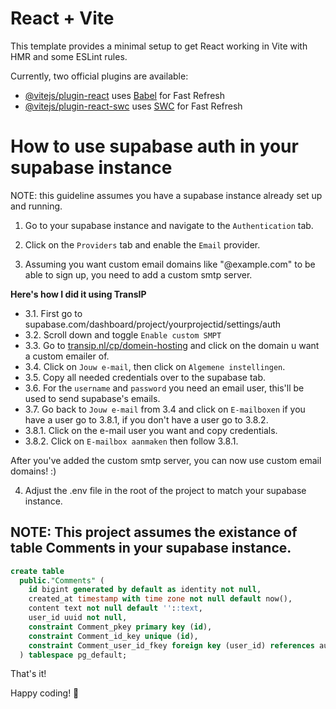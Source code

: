 # React + Vite

This template provides a minimal setup to get React working in Vite with HMR and some ESLint rules.

Currently, two official plugins are available:

- [@vitejs/plugin-react](https://github.com/vitejs/vite-plugin-react/blob/main/packages/plugin-react/README.md) uses [Babel](https://babeljs.io/) for Fast Refresh
- [@vitejs/plugin-react-swc](https://github.com/vitejs/vite-plugin-react-swc) uses [SWC](https://swc.rs/) for Fast Refresh

# How to use supabase auth in your supabase instance

NOTE: this guideline assumes you have a supabase instance already set up and running.

1. Go to your supabase instance and navigate to the `Authentication` tab.

2. Click on the `Providers` tab and enable the `Email` provider.

3. Assuming you want custom email domains like "@example.com" to be able to sign up, you need to add a custom smtp server.

**Here's how I did it using TransIP**
- 3.1. First go to supabase.com/dashboard/project/yourprojectid/settings/auth
- 3.2. Scroll down and toggle `Enable custom SMPT`
- 3.3. Go to <a href="https://www.transip.nl/cp/domein-hosting/">transip.nl/cp/domein-hosting</a> and click on the domain u want a custom emailer of.
- 3.4. Click on `Jouw e-mail`, then click on `Algemene instellingen`.
- 3.5. Copy all needed credentials over to the supabase tab.
- 3.6. For the `username` and `password` you need an email user, this'll be used to send supabase's emails.
- 3.7. Go back to `Jouw e-mail` from 3.4 and click on `E-mailboxen` if you have a user go to 3.8.1, if you don't have a user go to 3.8.2.
- 3.8.1. Click on the e-mail user you want and copy credentials.
- 3.8.2. Click on `E-mailbox aanmaken` then follow 3.8.1.

After you've added the custom smtp server, you can now use custom email domains! :)

4. Adjust the .env file in the root of the project to match your supabase instance.

## NOTE: This project assumes the existance of table Comments in your supabase instance.

```sql
create table
  public."Comments" (
    id bigint generated by default as identity not null,
    created_at timestamp with time zone not null default now(),
    content text not null default ''::text,
    user_id uuid not null,
    constraint Comment_pkey primary key (id),
    constraint Comment_id_key unique (id),
    constraint Comment_user_id_fkey foreign key (user_id) references auth.users (id) on update cascade on delete cascade
  ) tablespace pg_default;
```

That's it!

Happy coding! 🎉
